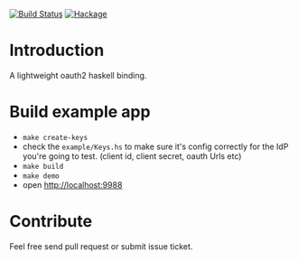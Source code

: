 [![Build Status](https://secure.travis-ci.org/freizl/hoauth2.svg?branch=master)](http://travis-ci.org/freizl/hoauth2)
[![Hackage](https://img.shields.io/hackage/v/hoauth2.svg)](https://hackage.haskell.org/package/hoauth2)

# Introduction

A lightweight oauth2 haskell binding.

# Build example app

- `make create-keys`
- check the `example/Keys.hs` to make sure it's config correctly for the IdP you're going to test. (client id, client secret, oauth Urls etc)
- `make build`
- `make demo`
- open <http://localhost:9988>

# Contribute

Feel free send pull request or submit issue ticket.
